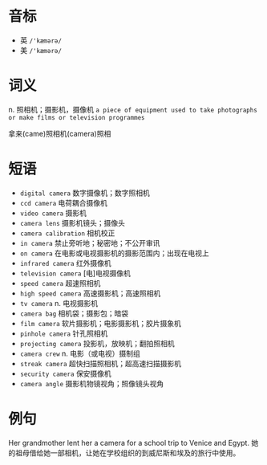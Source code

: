 # 音标

- 英 `/'kæmərə/`
- 美 `/'kæmərə/`

# 词义

n. 照相机；摄影机，摄像机
`a piece of equipment used to take photographs or make films or television programmes`



拿来(came)照相机(camera)照相

# 短语

- `digital camera` 数字摄像机；数字照相机
- `ccd camera` 电荷耦合摄像机
- `video camera` 摄影机
- `camera lens` 摄影机镜头；摄像头
- `camera calibration` 相机校正
- `in camera` 禁止旁听地；秘密地；不公开审讯
- `on camera` 在电影或电视摄影机的摄影范围内；出现在电视上
- `infrared camera` 红外摄像机
- `television camera` [电]电视摄像机
- `speed camera` 超速照相机
- `high speed camera` 高速摄影机；高速照相机
- `tv camera` n. 电视摄影机
- `camera bag` 相机袋；摄影包；暗袋
- `film camera` 软片摄影机；电影摄影机；胶片摄象机
- `pinhole camera` 针孔照相机
- `projecting camera` 投影机，放映机；翻拍照相机
- `camera crew` n. 电影（或电视）摄制组
- `streak camera` 超快扫描照相机；超高速扫描摄影机
- `security camera` 保安摄像机
- `camera angle` 摄影机物镜视角；照像镜头视角

# 例句

Her grandmother lent her a camera for a school trip to Venice and Egypt.
她的祖母借给她一部相机，让她在学校组织的到威尼斯和埃及的旅行中使用。


